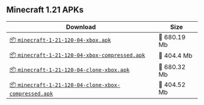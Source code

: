 ## Minecraft 1.21 APKs
| Download | Size |
|----------|------|
| [:package: `minecraft-1-21-120-04-xbox.apk`](https://modscraft.net/en/downloads/17405) | :floppy_disk: 680.19 Mb 
| [:package: `minecraft-1-21-120-04-xbox-compressed.apk`](https://modscraft.net/en/downloads/17406) | :floppy_disk: 404.4 Mb 
| [:package: `minecraft-1-21-120-04-clone-xbox.apk`](https://modscraft.net/en/downloads/17407) | :floppy_disk: 680.32 Mb 
| [:package: `minecraft-1-21-120-04-clone-xbox-compressed.apk`](https://modscraft.net/en/downloads/17408) | :floppy_disk: 404.52 Mb 
